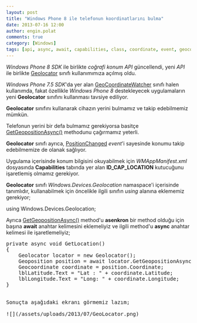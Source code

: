 ```yaml
---
layout: post
title: "Windows Phone 8 ile telefonun koordinatlarını bulma"
date: 2013-07-16 12:00
author: engin.polat
comments: true
category: [Windows]
tags: [api, async, await, capabilities, class, coordinate, event, geocoordinatewatcher, geolocation, geolocator, geoposition, getpositionasync, id_cap_location, latitude, longitude, positionchanged, sdk, windows phone, windowsphone, wmappmanifest, wp8]
---
```

*Windows Phone 8 SDK* ile birlikte *coğrafi konum API* güncellendi, yeni *API* ile birlikte <a href="http://msdn.microsoft.com/library/windows.devices.geolocation.geolocator" title="Geolocator class" target="_blank" rel="noopener">Geolocator</a> sınıfı kullanımımıza açılmış oldu.

*Windows Phone 7.5 SDK*'da yer alan <a href="http://msdn.microsoft.com/library/system.device.location.geocoordinatewatcher" title="GeoCoordinateWatcher class" target="_blank" rel="noopener">GeoCoordinateWatcher</a> sınıfı halen kullanımda, fakat özellikle *Windows Phone 8* destekleyecek uygulamaların yeni **Geolocator** sınıfını kullanması tavsiye ediliyor.

**Geolocator** sınıfını kullanarak cihazın yerini bulmamız ve takip edebilmemiz mümkün.

Telefonun yerini bir defa bulmamız gerekiyorsa basitçe <a href="http://msdn.microsoft.com/library/windows/apps/br225537.aspx" title="Geolocator.GetGeopositionAsync() method" target="_blank" rel="noopener">GetGeopositionAsync()</a> methodunu çağırmamız yeterli.

**Geolocator** sınıfı ayrıca, <a href="http://msdn.microsoft.com/library/windows/apps/windows.devices.geolocation.geolocator.positionchanged" title="Geolocator.PositionChanged event" target="_blank" rel="noopener">PositionChanged</a> *event*'i sayesinde konumu takip edebilmemize de olanak sağlıyor.

Uygulama içerisinde konum bilgisini okuyabilmek için *WMAppManifest.xml* dosyasında **Capabilities** tabında yer alan **ID_CAP_LOCATION** kutucuğunu işaretlemiş olmamız gerekiyor.

**Geolocator** sınıfı *Windows.Devices.Geolocation* namaspace'i içerisinde tanımlıdır, kullanabilmek için öncelikle ilgili sınıfın *using* alanına eklememiz gerekiyor;



using Windows.Devices.Geolocation;</pre>

Ayrıca <a href="http://msdn.microsoft.com/library/windows/apps/br225537.aspx" title="Geolocator.GetGeopositionAsync() method" target="_blank" rel="noopener">GetGeopositionAsync()</a> method'u **asenkron** bir method olduğu için başına **await** anahtar kelimesini eklemeliyiz ve ilgili method'u **async** anahtar kelimesi ile işaretlemeliyiz;

<pre class="brush:csharp">private async void GetLocation()
{
    Geolocator locator = new Geolocator();
    Geoposition position = await locator.GetGeopositionAsync();
    Geocoordinate coordinate = position.Coordinate;
    lblLatitude.Text = "Lat : " + coordinate.Latitude;
    lblLongitude.Text = "Long: " + coordinate.Longitude;
}


Sonuçta aşağıdaki ekranı görmemiz lazım;

![](/assets/uploads/2013/07/GeoLocator.png)

